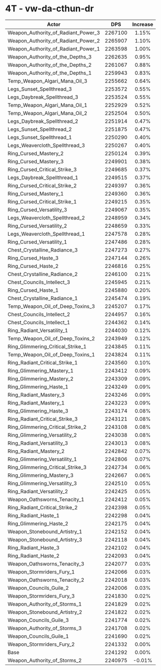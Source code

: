 # 4T - vw-da-cthun-dr
| Actor | DPS | Increase |
|---|:---:|:---:|
|Weapon_Authority_of_Radiant_Power_3|2267100|1.15%|
|Weapon_Authority_of_Radiant_Power_2|2265907|1.10%|
|Weapon_Authority_of_Radiant_Power_1|2263598|1.00%|
|Weapon_Authority_of_the_Depths_3|2262635|0.95%|
|Weapon_Authority_of_the_Depths_2|2261067|0.88%|
|Weapon_Authority_of_the_Depths_1|2259943|0.83%|
|Temp_Weapon_Algari_Mana_Oil_3|2255662|0.64%|
|Legs_Sunset_Spellthread_3|2253572|0.55%|
|Legs_Daybreak_Spellthread_3|2253524|0.55%|
|Temp_Weapon_Algari_Mana_Oil_1|2252929|0.52%|
|Temp_Weapon_Algari_Mana_Oil_2|2252504|0.50%|
|Legs_Daybreak_Spellthread_2|2251914|0.47%|
|Legs_Sunset_Spellthread_2|2251875|0.47%|
|Legs_Sunset_Spellthread_1|2250290|0.40%|
|Legs_Weavercloth_Spellthread_3|2250267|0.40%|
|Ring_Cursed_Mastery_2|2250124|0.39%|
|Ring_Cursed_Mastery_3|2249901|0.38%|
|Ring_Cursed_Critical_Strike_3|2249685|0.37%|
|Legs_Daybreak_Spellthread_1|2249515|0.37%|
|Ring_Cursed_Critical_Strike_2|2249397|0.36%|
|Ring_Cursed_Mastery_1|2249360|0.36%|
|Ring_Cursed_Critical_Strike_1|2249215|0.35%|
|Ring_Cursed_Versatility_3|2249067|0.35%|
|Legs_Weavercloth_Spellthread_2|2248959|0.34%|
|Ring_Cursed_Versatility_2|2248659|0.33%|
|Legs_Weavercloth_Spellthread_1|2247578|0.28%|
|Ring_Cursed_Versatility_1|2247486|0.28%|
|Chest_Crystalline_Radiance_3|2247273|0.27%|
|Ring_Cursed_Haste_3|2247144|0.26%|
|Ring_Cursed_Haste_2|2246816|0.25%|
|Chest_Crystalline_Radiance_2|2246100|0.21%|
|Chest_Councils_Intellect_3|2245945|0.21%|
|Ring_Cursed_Haste_1|2245880|0.20%|
|Chest_Crystalline_Radiance_1|2245474|0.19%|
|Temp_Weapon_Oil_of_Deep_Toxins_3|2245207|0.17%|
|Chest_Councils_Intellect_2|2244957|0.16%|
|Chest_Councils_Intellect_1|2244362|0.14%|
|Ring_Radiant_Versatility_1|2244030|0.12%|
|Temp_Weapon_Oil_of_Deep_Toxins_2|2243949|0.12%|
|Ring_Glimmering_Critical_Strike_1|2243845|0.11%|
|Temp_Weapon_Oil_of_Deep_Toxins_1|2243824|0.11%|
|Ring_Radiant_Critical_Strike_1|2243560|0.10%|
|Ring_Glimmering_Mastery_1|2243412|0.09%|
|Ring_Glimmering_Mastery_2|2243309|0.09%|
|Ring_Glimmering_Haste_1|2243249|0.09%|
|Ring_Radiant_Mastery_3|2243246|0.09%|
|Ring_Radiant_Mastery_1|2243223|0.09%|
|Ring_Glimmering_Haste_3|2243174|0.08%|
|Ring_Radiant_Critical_Strike_3|2243121|0.08%|
|Ring_Glimmering_Critical_Strike_2|2243108|0.08%|
|Ring_Glimmering_Versatility_2|2243038|0.08%|
|Ring_Radiant_Versatility_3|2243013|0.08%|
|Ring_Radiant_Mastery_2|2242842|0.07%|
|Ring_Glimmering_Versatility_1|2242806|0.07%|
|Ring_Glimmering_Critical_Strike_3|2242734|0.06%|
|Ring_Glimmering_Mastery_3|2242667|0.06%|
|Ring_Glimmering_Versatility_3|2242510|0.05%|
|Ring_Radiant_Versatility_2|2242425|0.05%|
|Weapon_Oathsworns_Tenacity_1|2242412|0.05%|
|Ring_Radiant_Critical_Strike_2|2242398|0.05%|
|Ring_Radiant_Haste_1|2242298|0.04%|
|Ring_Glimmering_Haste_2|2242175|0.04%|
|Weapon_Stonebound_Artistry_1|2242152|0.04%|
|Weapon_Stonebound_Artistry_3|2242118|0.04%|
|Ring_Radiant_Haste_3|2242102|0.04%|
|Ring_Radiant_Haste_2|2242093|0.04%|
|Weapon_Oathsworns_Tenacity_3|2242077|0.03%|
|Weapon_Stormriders_Fury_1|2242066|0.03%|
|Weapon_Oathsworns_Tenacity_2|2242018|0.03%|
|Weapon_Councils_Guile_2|2242006|0.03%|
|Weapon_Stormriders_Fury_3|2241830|0.02%|
|Weapon_Authority_of_Storms_1|2241829|0.02%|
|Weapon_Stonebound_Artistry_2|2241822|0.02%|
|Weapon_Councils_Guile_3|2241774|0.02%|
|Weapon_Authority_of_Storms_3|2241708|0.02%|
|Weapon_Councils_Guile_1|2241690|0.02%|
|Weapon_Stormriders_Fury_2|2241332|0.00%|
|Base|2241292|0.00%|
|Weapon_Authority_of_Storms_2|2240975|-0.01%|
